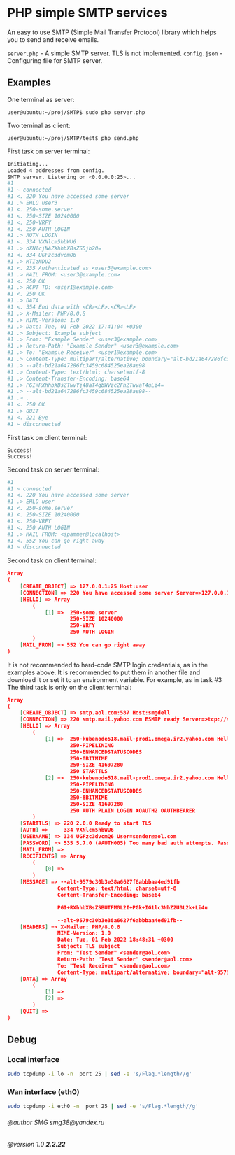 PHP simple SMTP services
=================

An easy to use SMTP (Simple Mail Transfer Protocol) library which helps you to send and receive emails.

`server.php` - A simple SMTP server. TLS is not implemented.
`config.json` - Configuring file for SMTP server.

## Examples
One terminal as server:

`user@ubuntu:~/proj/SMTP$ sudo php server.php`

Two terninal as client:

`user@ubuntu:~/proj/SMTP/test$ php send.php`

First task on server terminal:

```bash
Initiating...
Loaded 4 addresses from config.
SMTP server. Listening on <0.0.0.0:25>...
#1 
#1 ~ connected
#1 <. 220 You have accessed some server
#1 .> EHLO user3
#1 <. 250-some.server
#1 <. 250-SIZE 10240000
#1 <. 250-VRFY
#1 <. 250 AUTH LOGIN
#1 .> AUTH LOGIN
#1 <. 334 VXNlcm5hbWU6
#1 .> dXNlcjNAZXhhbXBsZS5jb20=
#1 <. 334 UGFzc3dvcmQ6
#1 .> MTIzNDU2
#1 <. 235 Authenticated as <user3@example.com>
#1 .> MAIL FROM: <user3@example.com>
#1 <. 250 OK
#1 .> RCPT TO: <user1@example.com>
#1 <. 250 OK
#1 .> DATA
#1 <. 354 End data with <CR><LF>.<CR><LF>
#1 .> X-Mailer: PHP/8.0.8
#1 .> MIME-Version: 1.0
#1 .> Date: Tue, 01 Feb 2022 17:41:04 +0300
#1 .> Subject: Example subject
#1 .> From: "Example Sender" <user3@example.com>
#1 .> Return-Path: "Example Sender" <user3@example.com>
#1 .> To: "Example Receiver" <user1@example.com>
#1 .> Content-Type: multipart/alternative; boundary="alt-bd21a647286fc3459c684525ea28ae98"
#1 .> --alt-bd21a647286fc3459c684525ea28ae98
#1 .> Content-Type: text/html; charset=utf-8
#1 .> Content-Transfer-Encoding: base64
#1 .> PGI+RXhhbXBsZTwvYj48aT4gbWVzc2FnZTwvaT4uLi4=
#1 .> --alt-bd21a647286fc3459c684525ea28ae98--
#1 .> .
#1 <. 250 OK
#1 .> QUIT
#1 <. 221 Bye
#1 ~ disconnected
```
First task on client terminal:
``` 
Success!
Success!
```
Second task on server terminal:
```bash 
#1 
#1 ~ connected
#1 <. 220 You have accessed some server
#1 .> EHLO user
#1 <. 250-some.server
#1 <. 250-SIZE 10240000
#1 <. 250-VRFY
#1 <. 250 AUTH LOGIN
#1 .> MAIL FROM: <spammer@localhost>
#1 <. 552 You can go right away
#1 ~ disconnected
```
Second task on client terminal:
```json
Array
(
    [CREATE_OBJECT] => 127.0.0.1:25 Host:user
    [CONNECTION] => 220 You have accessed some server Server=>127.0.0.1:25
    [HELLO] => Array
        (
            [1] =>  250-some.server
                    250-SIZE 10240000
                    250-VRFY
                    250 AUTH LOGIN
        )
    [MAIL_FROM] => 552 You can go right away
)
```

It is not recommended to hard-code SMTP login credentials, as in the examples above.
It is recommended to put them in another file and download it or set it to an environment variable. For example, as in task #3 
The third task is only on the client terminal:
```json
Array
(
    [CREATE_OBJECT] => smtp.aol.com:587 Host:smgdell
    [CONNECTION] => 220 smtp.mail.yahoo.com ESMTP ready Server=>tcp://smtp.aol.com:587
    [HELLO] => Array
        (
            [1] =>  250-kubenode518.mail-prod1.omega.ir2.yahoo.com Hello smgdell [185.160.38.18])
                    250-PIPELINING
                    250-ENHANCEDSTATUSCODES
                    250-8BITMIME
                    250-SIZE 41697280
                    250 STARTTLS
            [2] =>  250-kubenode518.mail-prod1.omega.ir2.yahoo.com Hello smgdell [185.160.38.18])
                    250-PIPELINING
                    250-ENHANCEDSTATUSCODES
                    250-8BITMIME
                    250-SIZE 41697280
                    250 AUTH PLAIN LOGIN XOAUTH2 OAUTHBEARER
        )
    [STARTTLS] => 220 2.0.0 Ready to start TLS
    [AUTH] =>     334 VXNlcm5hbWU6
    [USERNAME] => 334 UGFzc3dvcmQ6 User=sender@aol.com
    [PASSWORD] => 535 5.7.0 (#AUTH005) Too many bad auth attempts. Pass=my_secret_password
    [MAIL_FROM] => 
    [RECIPIENTS] => Array
        (
            [0] => 
        )
    [MESSAGE] => --alt-9579c30b3e38a6627f6abbbaa4ed91fb
                Content-Type: text/html; charset=utf-8
                Content-Transfer-Encoding: base64

                PGI+RXhhbXBsZSBUTFM8L2I+PGk+IG1lc3NhZ2U8L2k+Li4u

                --alt-9579c30b3e38a6627f6abbbaa4ed91fb--
    [HEADERS] => X-Mailer: PHP/8.0.8
                MIME-Version: 1.0
                Date: Tue, 01 Feb 2022 18:48:31 +0300
                Subject: TLS subject
                From: "Test Sender" <sender@aol.com>
                Return-Path: "Test Sender" <sender@aol.com>
                To: "Test Receiver" <sender@aol.com>
                Content-Type: multipart/alternative; boundary="alt-9579c30b3e38a6627f6abbbaa4ed91fb"
    [DATA] => Array
        (
            [1] => 
            [2] => 
        )
    [QUIT] => 
)
```

## Debug

### Local interface
```bash
sudo tcpdump -i lo -n  port 25 | sed -e 's/Flag.*length//g'
```
### Wan interface (eth0)
```bash
sudo tcpdump -i eth0 -n  port 25 | sed -e 's/Flag.*length//g'
```

  <h6><i>@author</i> SMG smg38@yandex.ru
  <h6><i>@version</i> 1.0 <b>2.2.22</b>
